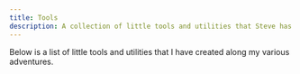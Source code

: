 ```yaml
---
title: Tools
description: A collection of little tools and utilities that Steve has made along the way.
---
```


Below is a list of little tools and utilities that I have created along my various adventures.
